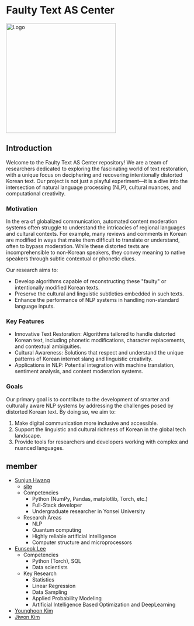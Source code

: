 # Faulty Text AS Center
<img src="https://lh3.googleusercontent.com/htn-1q0U-bZIGK9Kb8EfTHNcTvjattSa3mnmCcKdO5bGTMrViDoRDuw6zO2--Y6DyjkDzgKETqAgkQG6Fl6D9VA02rU6Lq5KP_dwhjGo_RKrj4J3eJZX7dxa1Jb4wHC-HA=w1280" alt="Logo" width=300/>

## Introduction

Welcome to the Faulty Text AS Center repository! We are a team of researchers dedicated to exploring the fascinating world of text restoration, with a unique focus on deciphering and recovering intentionally distorted Korean text. Our project is not just a playful experiment—it is a dive into the intersection of natural language processing (NLP), cultural nuances, and computational creativity.

### Motivation

In the era of globalized communication, automated content moderation systems often struggle to understand the intricacies of regional languages and cultural contexts. For example, many reviews and comments in Korean are modified in ways that make them difficult to translate or understand, often to bypass moderation. While these distorted texts are incomprehensible to non-Korean speakers, they convey meaning to native speakers through subtle contextual or phonetic clues.

Our research aims to:
- Develop algorithms capable of reconstructing these "faulty" or intentionally modified Korean texts.
- Preserve the cultural and linguistic subtleties embedded in such texts.
- Enhance the performance of NLP systems in handling non-standard language inputs.

### Key Features
- Innovative Text Restoration: Algorithms tailored to handle distorted Korean text, including phonetic modifications, character replacements, and contextual ambiguities.
- Cultural Awareness: Solutions that respect and understand the unique patterns of Korean internet slang and linguistic creativity.
- Applications in NLP: Potential integration with machine translation, sentiment analysis, and content moderation systems.

### Goals
Our primary goal is to contribute to the development of smarter and culturally aware NLP systems by addressing the challenges posed by distorted Korean text. By doing so, we aim to:
1. Make digital communication more inclusive and accessible.
2. Support the linguistic and cultural richness of Korean in the global tech landscape.
3. Provide tools for researchers and developers working with complex and nuanced languages.

## member
- [Sunjun Hwang](https://github.com/justinbrianhwang)
  - [site](https://sites.google.com/view/seonjunhwang/home)
  - Competencies
      - Python (NumPy, Pandas, matplotlib, Torch, etc.)
      - Full-Stack developer
      - Undergraduate researcher in Yonsei University
  - Research Areas
      - NLP
      - Quantum computing
      - Highly reliable artificial intelligence
      - Computer structure and microprocessors
- [Eunseok Lee](https://github.com/EunseokLee03)
  - Competencies
    - Python (Torch), SQL
    - Data scientists
  - Key Research
    - Statistics
    - Linear Regression
    - Data Sampling
    - Applied Probability Modeling
    - Artificial Intelligence Based Optimization and DeepLearning
- [Younghoon Kim](https://github.com/hnskyh1103)
- [Jiwon Kim](https://github.com/jwkim246029)

